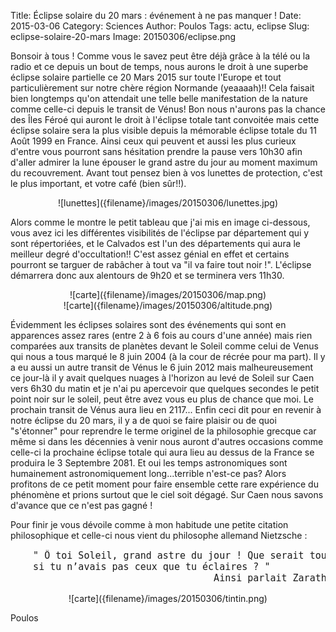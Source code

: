 Title: Éclipse solaire du 20 mars : événement à ne pas manquer !
Date: 2015-03-06
Category: Sciences
Author: Poulos
Tags: actu, eclipse
Slug: eclipse-solaire-20-mars
Image: 20150306/eclipse.png


Bonsoir à tous ! Comme vous le savez peut être déjà grâce à la télé ou la radio et ce depuis un bout de temps, nous aurons le droit à une superbe éclipse solaire partielle ce 20 Mars 2015 sur toute l'Europe et tout particulièrement sur notre chère région Normande (yeaaaah)!! 
Cela faisait bien longtemps qu'on attendait une telle belle manifestation de la nature comme celle-ci depuis le transit de Vénus! Bon nous n'aurons pas la chance des Îles Féroé qui auront le droit à l'éclipse totale tant convoitée mais cette éclipse solaire sera la plus visible depuis la mémorable éclipse totale du 11 Août 1999 en France. Ainsi ceux qui peuvent et aussi les plus curieux d'entre vous pourront sans hésitation prendre la pause vers 10h30 afin d'aller admirer la lune épouser le grand astre du jour au moment maximum du recouvrement. Avant tout pensez bien à vos lunettes de protection, c'est le plus important, et votre café (bien sûr!!). 

<center>
![lunettes]({filename}/images/20150306/lunettes.jpg)
</center>

Alors comme le montre le petit tableau que j'ai mis en image ci-dessous, vous avez ici les différentes visibilités de l'éclipse par département qui y sont répertoriées, et le Calvados est l'un des départements qui aura le meilleur degré d'occultation!! C'est assez génial en effet et certains pourront se targuer de rabâcher à tout va "il va faire tout noir !". L'éclipse démarrera donc aux alentours de 9h20 et se terminera vers 11h30.

<center>
![carte]({filename}/images/20150306/map.png)
</center>
<center>
![carte]({filename}/images/20150306/altitude.png)
</center>

Évidemment les éclipses solaires sont des événements qui sont en apparences assez rares (entre 2 à 6 fois au cours d'une année) mais rien comparées aux transits de planètes devant le Soleil comme celui de Venus qui nous a tous marqué le 8 juin 2004 (à la cour de récrée pour ma part). Il y a eu aussi un autre transit de Vénus le 6 juin 2012 mais malheureusement ce jour-là il y avait quelques nuages à l'horizon au levé de Soleil sur Caen vers 6h30 du matin et je n'ai pu apercevoir que quelques secondes le petit point noir sur le soleil, peut être avez vous eu plus de chance que moi. Le prochain transit de Vénus aura lieu en 2117...  Enfin ceci dit pour en revenir à notre éclipse du 20 mars, il y a de quoi se faire plaisir ou de quoi "s'étonner" pour reprendre le terme originel de la philosophie grecque car même si dans les décennies à venir nous auront d'autres occasions comme celle-ci la prochaine éclipse totale qui aura lieu au dessus de la France se produira le 3 Septembre 2081. Et oui les temps astronomiques sont humainement astronomiquement long...terrible n'est-ce pas? Alors profitons de ce petit moment pour faire ensemble cette rare expérience du phénomène et prions surtout que le ciel soit dégagé. Sur Caen nous savons d'avance que ce n'est pas gagné !

Pour finir je vous dévoile comme à mon habitude une petite citation philosophique et celle-ci nous vient du philosophe allemand Nietzsche :

<div class="highlight" style="font-size:15px;">
<pre>
	" Ô toi Soleil, grand astre du jour ! Que serait tout ton bonheur, 
	si tu n’avais pas ceux que tu éclaires ? "     
									Ainsi parlait Zarathoustra, Nietzsche, 1885</pre>
</div>
<center>
![carte]({filename}/images/20150306/tintin.png)
</center>

Poulos